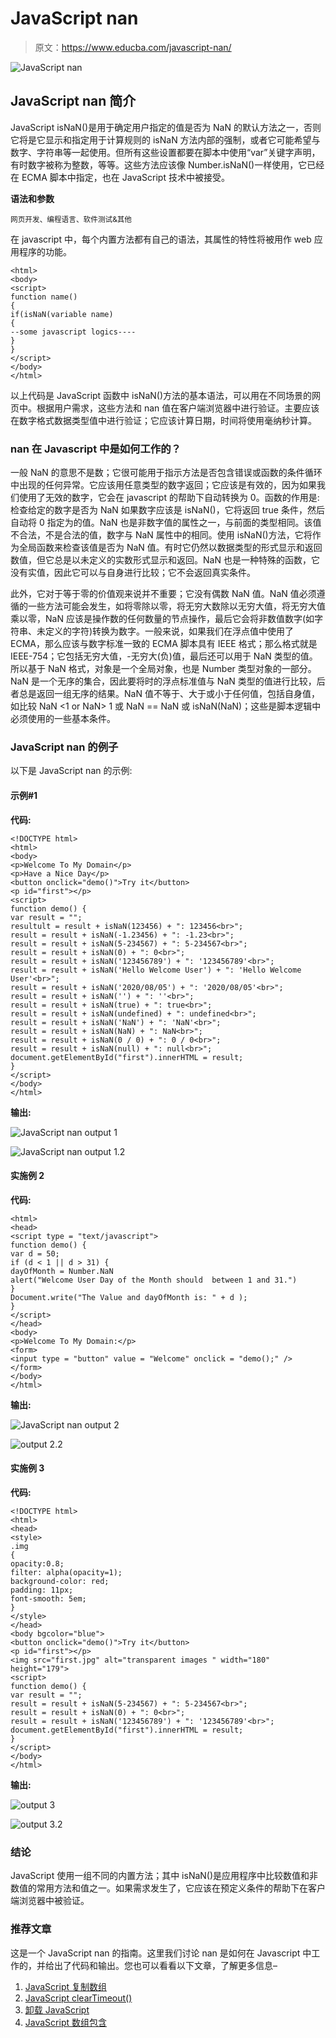 # JavaScript nan

> 原文：<https://www.educba.com/javascript-nan/>

![JavaScript nan](img/039fc99ad349ffb8fcba6dae7f92954d.png)



## JavaScript nan 简介

JavaScript isNaN()是用于确定用户指定的值是否为 NaN 的默认方法之一，否则它将是它显示和指定用于计算规则的 isNaN 方法内部的强制，或者它可能希望与数字、字符串等一起使用。但所有这些设置都要在脚本中使用“var”关键字声明，有时数字被称为整数，等等。这些方法应该像 Number.isNaN()一样使用，它已经在 ECMA 脚本中指定，也在 JavaScript 技术中被接受。

**语法和参数**

<small>网页开发、编程语言、软件测试&其他</small>

在 javascript 中，每个内置方法都有自己的语法，其属性的特性将被用作 web 应用程序的功能。

```
<html>
<body>
<script>
function name()
{
if(isNaN(variable name)
{
--some javascript logics----
}
}
</script>
</body>
</html>
```

以上代码是 JavaScript 函数中 isNaN()方法的基本语法，可以用在不同场景的网页中。根据用户需求，这些方法和 nan 值在客户端浏览器中进行验证。主要应该在数字格式数据类型值中进行验证；它应该计算日期，时间将使用毫纳秒计算。

### nan 在 Javascript 中是如何工作的？

一般 NaN 的意思不是数；它很可能用于指示方法是否包含错误或函数的条件循环中出现的任何异常。它应该用任意类型的数字返回；它应该是有效的，因为如果我们使用了无效的数字，它会在 javascript 的帮助下自动转换为 0。函数的作用是:检查给定的数字是否为 NaN 如果数字应该是 isNaN()，它将返回 true 条件，然后自动将 0 指定为的值。NaN 也是非数字值的属性之一，与前面的类型相同。该值不合法，不是合法的值，数字与 NaN 属性中的相同。使用 isNaN()方法，它将作为全局函数来检查该值是否为 NaN 值。有时它仍然以数据类型的形式显示和返回数值，但它总是以未定义的实数形式显示和返回。NaN 也是一种特殊的函数，它没有实值，因此它可以与自身进行比较；它不会返回真实条件。

此外，它对于等于零的价值观来说并不重要；它没有偶数 NaN 值。NaN 值必须遵循的一些方法可能会发生，如将零除以零，将无穷大数除以无穷大值，将无穷大值乘以零，NaN 应该是操作数的任何数量的节点操作，最后它会将非数值数字(如字符串、未定义的字符)转换为数字。一般来说，如果我们在浮点值中使用了 ECMA，那么应该与数字标准一致的 ECMA 脚本具有 IEEE 格式；那么格式就是 IEEE-754；它包括无穷大值，-无穷大(负)值，最后还可以用于 NaN 类型的值。所以基于 NaN 格式，对象是一个全局对象，也是 Number 类型对象的一部分。NaN 是一个无序的集合，因此要将时的浮点标准值与 NaN 类型的值进行比较，后者总是返回一组无序的结果。NaN 值不等于、大于或小于任何值，包括自身值，如比较 NaN <1 or NaN> 1 或 NaN == NaN 或 isNaN(NaN)；这些是脚本逻辑中必须使用的一些基本条件。

### JavaScript nan 的例子

以下是 JavaScript nan 的示例:

#### 示例#1

**代码:**

```
<!DOCTYPE html>
<html>
<body>
<p>Welcome To My Domain</p>
<p>Have a Nice Day</p>
<button onclick="demo()">Try it</button>
<p id="first"></p>
<script>
function demo() {
var result = "";
resultult = result + isNaN(123456) + ": 123456<br>";
result = result + isNaN(-1.23456) + ": -1.23<br>";
result = result + isNaN(5-234567) + ": 5-234567<br>";
result = result + isNaN(0) + ": 0<br>";
result = result + isNaN('123456789') + ": '123456789'<br>";
result = result + isNaN('Hello Welcome User') + ": 'Hello Welcome User'<br>";
result = result + isNaN('2020/08/05') + ": '2020/08/05'<br>";
result = result + isNaN('') + ": ''<br>";
result = result + isNaN(true) + ": true<br>";
result = result + isNaN(undefined) + ": undefined<br>";
result = result + isNaN('NaN') + ": 'NaN'<br>";
result = result + isNaN(NaN) + ": NaN<br>";
result = result + isNaN(0 / 0) + ": 0 / 0<br>";
result = result + isNaN(null) + ": null<br>";
document.getElementById("first").innerHTML = result;
}
</script>
</body>
</html>
```

**输出:**

![JavaScript nan output 1](img/9ab24f687cbaf67298206cf9d5006ad9.png)



![JavaScript nan output 1.2](img/f011609671bda4dea1590c4c776258ca.png)



#### 实施例 2

**代码:**

```
<html>
<head>
<script type = "text/javascript">
function demo() {
var d = 50;
if (d < 1 || d > 31) {
dayOfMonth = Number.NaN
alert("Welcome User Day of the Month should  between 1 and 31.")
}
Document.write("The Value and dayOfMonth is: " + d );
}
</script>
</head>
<body>
<p>Welcome To My Domain:</p>
<form>
<input type = "button" value = "Welcome" onclick = "demo();" />
</form>
</body>
</html>
```

**输出:**

![JavaScript nan output 2](img/dae32c565409cf3773aba400bb960172.png)



![output 2.2](img/dd458a7af5196517d304c71170321230.png)



#### 实施例 3

**代码:**

```
<!DOCTYPE html>
<html>
<head>
<style>
.img
{
opacity:0.8;
filter: alpha(opacity=1);
background-color: red;
padding: 11px;
font-smooth: 5em;
}
</style>
</head>
<body bgcolor="blue">
<button onclick="demo()">Try it</button>
<p id="first"></p>
<img src="first.jpg" alt="transparent images " width="180" height="179">
<script>
function demo() {
var result = "";
result = result + isNaN(5-234567) + ": 5-234567<br>";
result = result + isNaN(0) + ": 0<br>";
result = result + isNaN('123456789') + ": '123456789'<br>";
document.getElementById("first").innerHTML = result;
}
</script>
</body>
</html>
```

**输出:**

![output 3](img/ee13e39f0b44c17713dbe0e2ad2300e3.png)



![output 3.2](img/83396043e215404b0e50094ae385e105.png)



### 结论

JavaScript 使用一组不同的内置方法；其中 isNaN()是应用程序中比较数值和非数值的常用方法和值之一。如果需求发生了，它应该在预定义条件的帮助下在客户端浏览器中被验证。

### 推荐文章

这是一个 JavaScript nan 的指南。这里我们讨论 nan 是如何在 Javascript 中工作的，并给出了代码和输出。您也可以看看以下文章，了解更多信息–

1.  [JavaScript 复制数组](https://www.educba.com/javascript-copy-array/)
2.  [JavaScript clearTimeout()](https://www.educba.com/javascript-cleartimeout/)
3.  [卸载 JavaScript](https://www.educba.com/unshift-javascript/)
4.  [JavaScript 数组包含](https://www.educba.com/javascript-array-contain/)





